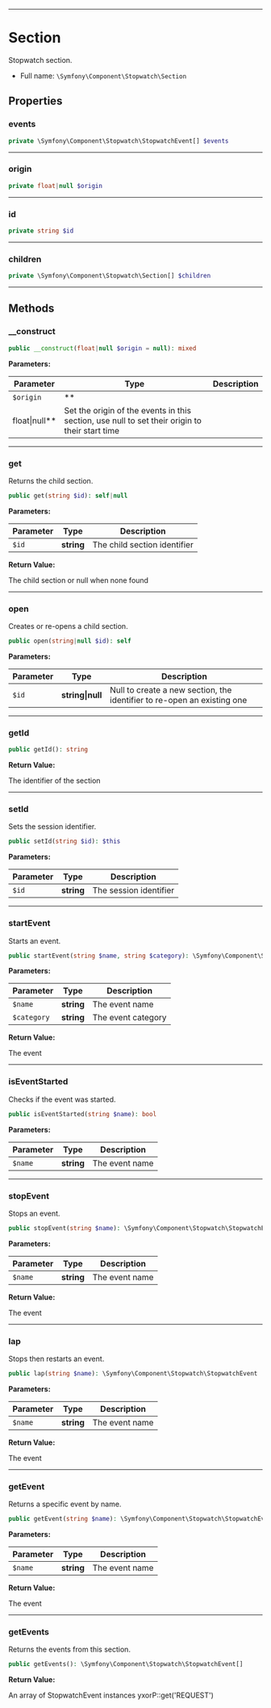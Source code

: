***

# Section

Stopwatch section.

* Full name: `\Symfony\Component\Stopwatch\Section`

## Properties

### events

```php
private \Symfony\Component\Stopwatch\StopwatchEvent[] $events
```

***

### origin

```php
private float|null $origin
```

***

### id

```php
private string $id
```

***

### children

```php
private \Symfony\Component\Stopwatch\Section[] $children
```

***

## Methods

### __construct

```php
public __construct(float|null $origin = null): mixed
```

**Parameters:**

| Parameter | Type | Description |
|-----------|------|-------------|
| `$origin` | **
float&#124;null** | Set the origin of the events in this section, use null to set their origin to their start time |

***

### get

Returns the child section.

```php
public get(string $id): self|null
```

**Parameters:**

| Parameter | Type | Description |
|-----------|------|-------------|
| `$id` | **string** | The child section identifier |

**Return Value:**

The child section or null when none found



***

### open

Creates or re-opens a child section.

```php
public open(string|null $id): self
```

**Parameters:**

| Parameter | Type | Description |
|-----------|------|-------------|
| `$id` | **string&#124;null** | Null to create a new section, the identifier to re-open an existing one |

***

### getId

```php
public getId(): string
```

**Return Value:**

The identifier of the section



***

### setId

Sets the session identifier.

```php
public setId(string $id): $this
```

**Parameters:**

| Parameter | Type | Description |
|-----------|------|-------------|
| `$id` | **string** | The session identifier |

***

### startEvent

Starts an event.

```php
public startEvent(string $name, string $category): \Symfony\Component\Stopwatch\StopwatchEvent
```

**Parameters:**

| Parameter | Type | Description |
|-----------|------|-------------|
| `$name` | **string** | The event name |
| `$category` | **string** | The event category |

**Return Value:**

The event



***

### isEventStarted

Checks if the event was started.

```php
public isEventStarted(string $name): bool
```

**Parameters:**

| Parameter | Type | Description |
|-----------|------|-------------|
| `$name` | **string** | The event name |

***

### stopEvent

Stops an event.

```php
public stopEvent(string $name): \Symfony\Component\Stopwatch\StopwatchEvent
```

**Parameters:**

| Parameter | Type | Description |
|-----------|------|-------------|
| `$name` | **string** | The event name |

**Return Value:**

The event



***

### lap

Stops then restarts an event.

```php
public lap(string $name): \Symfony\Component\Stopwatch\StopwatchEvent
```

**Parameters:**

| Parameter | Type | Description |
|-----------|------|-------------|
| `$name` | **string** | The event name |

**Return Value:**

The event



***

### getEvent

Returns a specific event by name.

```php
public getEvent(string $name): \Symfony\Component\Stopwatch\StopwatchEvent
```

**Parameters:**

| Parameter | Type | Description |
|-----------|------|-------------|
| `$name` | **string** | The event name |

**Return Value:**

The event



***

### getEvents

Returns the events from this section.

```php
public getEvents(): \Symfony\Component\Stopwatch\StopwatchEvent[]
```

**Return Value:**

An array of StopwatchEvent instances yxorP::get('REQUEST')
